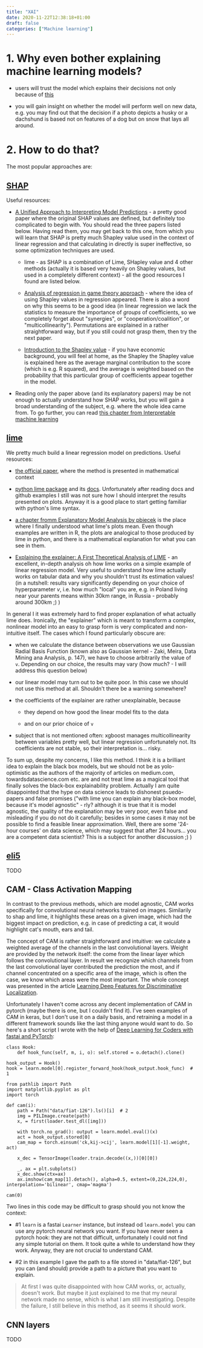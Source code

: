 ```yaml
---
title: "XAI"
date: 2020-11-22T12:38:18+01:00
draft: false
categories: ["Machine learning"]
---
```


# 1. Why even bother explaining machine learning models?

- users will trust the model which explains their decisions not only because of [this](https://leversofpersuasion.medium.com/because-to-persuade-give-a-reason-5f532f5b558a#:~:text=WHY%20GIVING%20A%20REASON%20WORKS&text=When%20you%20give%20someone%20a,%5D%20wanted%20to%20do%20anyway.%E2%80%9D)

- you will gain insight on whether the model will perform well on new data, e.g. you may find out that the decision if a photo depicts a husky or a dachshund is based not on features of a dog but on snow that lays all around.

# 2. How to do that?

The most popular approaches are:

## [SHAP](https://arxiv.org/abs/1705.07874)

Useful resources:

- [A Unified Approach to Interpreting Model Predictions](https://arxiv.org/abs/1705.07874) - a pretty good paper where the original SHAP values are defined, but definitely too complicated to begin with. You should read the three papers listed below. Having read them, you may get back to this one, from which you will learn that SHAP is pretty much Shapley value used in the context of linear regression and that calculating in directly is super ineffective, so some optimization techniques are used.

    - lime - as SHAP is a combination of Lime, SHapley value and 4 other methods (actually it is based very heavily on Shapley values, but used in a completely different context) - all the good resources I found are listed below.

    - [Analysis of regression in game theory approach](https://www.researchgate.net/publication/229728883_Analysis_of_Regression_in_Game_Theory_Approach) - where the idea of using Shapley values in regression appeared. There is also a word on why this seems to be a good idea (in linear regression we lack the statistics to measure the importance of *groups* of coefficients, so we completely forget about "synergies", or "cooperation/coalition", or "multicollinearity"). Permutations are explained in a rather straightforward way, but if you still could not grasp them, then try the next paper.

    - [Introduction to the Shapley value](http://www.library.fa.ru/files/roth2.pdf) - if you have economic background, you will feel at home, as the Shapley the Shapley value is explained here as the average marginal contribution to the score (which is e.g. R squared), and the average is weighted based on the probability that this particular group of coefficients appear together in the model.

- Reading only the paper above (and its explanatory papers) may be not enough to actually understand how SHAP works, but you will gain a broad understanding of the subject, e.g. where the whole idea came from. To go further, you can read [this chapter from Interpretable machine learning](https://christophm.github.io/interpretable-ml-book/shap.html)

## [lime](https://arxiv.org/abs/1602.04938)

We pretty much build a linear regression model on predictions. Useful resources:

- [the official paper](https://arxiv.org/abs/1602.04938), where the method is presented in mathematical context

- [python lime package](https://github.com/marcotcr/lime) and its [docs](https://lime-ml.readthedocs.io/en/latest/index.html). Unfortunately after reading docs and github examples I still was not sure how I should interpret the results presented on plots. Anyway it is a good place to start getting familiar with python's lime syntax.

- [a chapter fromm Explanatory Model Analysis by pbiecek](https://pbiecek.github.io/ema/LIME.html) is the place where I finally understood what lime's plots mean. Even though examples are written in R, the plots are analogical to those produced by lime in python, and there is a mathematical explanation for what you can see in them.

- [Explaining the explainer: A First Theoretical Analysis of LIME](https://arxiv.org/abs/2001.03447) - an excellent, in-depth analysis oh how lime works on a simple example of linear regression model. Very useful to understand how lime actually works on tabular data and why you shouldn't trust its estimation values! (in a nutshell: results vary significantly depending on your choice of hyperparameter *v*, i.e. how much "local" you are, e.g. in Poland living near your parents means within 30km range, in Russia - probably around 300km ;) )

In general I it was extremely hard to find proper explanation of what actually lime does. Ironically, the "explainer" which is meant to transform a complex, nonlinear model into an easy to grasp form is very complicated and non-intuitive itself. The cases which I found particularly obscure are:

- when we calculate the distance between observations we use Gaussian Radial Basis Function (known also as Gaussian kernel - Zaki, Meira, Data Mining ana Analysis, p. 147), we have to choose arbitrarily the value of `v`. Depending on our choice, the results may vary (how much? - I will address this question below)

- our linear model may turn out to be quite poor. In this case we should not use this method at all. Shouldn't there be a warning somewhere?

- the coefficients of the explainer are rather unexplainable, because 

    - they depend on how good the linear model fits to the data

    - and on our prior choice of `v`

- subject that is not mentioned often: xgboost manages multicollinearity between variables pretty well, but linear regression unfortunately not. Its coefficients are not stable, so their interpretation is... risky.

To sum up, despite my concerns, I like this method. I think it is a brilliant idea to explain the black box models, but we should not be as yolo-optimistic as the authors of the majority of articles on medium.com, towardsdatascience.com etc. are and not treat lime as a magical tool that finally solves the black-box explainability problem. Actually I am quite disappointed that the hype on data science leads to dishonest psuedo-papers and false promises ("with lime you can explain any black-box model, because it's model agnostic" - rly? although it is true that it is model agnostic, the quality of the explanation may be very poor, even false and misleading if you do not do it carefully; besides in some cases it may not be possible to find a feasible linear approximation. Well, there are some '24-hour courses' on data science, which may suggest that after 24 hours... you are a competent data scientist? This is a subject for another discussion ;) )

## [eli5](https://eli5.readthedocs.io/en/latest/)

TODO

## CAM - Class Activation Mapping

In contrast to the previous methods, which are model agnostic, CAM works specifically for convolutional neural networks trained on images. Similarily to shap and lime, it highlights these areas on a given image, which had the biggest impact on prediction, e.g. in case of predicting a cat, it would highlight cat's mouth, ears and tail.

The concept of CAM is rather straightforward and intuitive: we calculate a weighted average of the channels in the last convolutional layers. Weight are provided by the network itself: the come from the linear layer which follows the convolutional layer. In result we recognize which channels from the last convolutional layer contributed the prediction the most, and if channel concentrated on a specific area of the image, which is often the case, we know which areas were the most important. The whole concept was presented in the article [Learning Deep Features for Discriminative Localization](https://arxiv.org/abs/1512.04150).

Unfortunately I haven't come across any decent implementation of CAM in pytorch (maybe there is one, but I couldn't find it). I've seen examples of CAM in keras, but I don't use it on a daily basis, and retraining a model in a different framework sounds like the last thing anyone would want to do. So here's a short script I wrote with the help of [Deep Learning for Coders with fastai and PyTorch](https://www.amazon.com/Deep-Learning-Coders-fastai-PyTorch/dp/1492045527):

```{python}
class Hook:
    def hook_func(self, m, i, o): self.stored = o.detach().clone()

hook_output = Hook()
hook = learn.model[0].register_forward_hook(hook_output.hook_func)  # 1

from pathlib import Path
import matplotlib.pyplot as plt
import torch

def cam(i):
    path = Path("data/fiat-126").ls()[i]  # 2
    img = PILImage.create(path)
    x, = first(loader.test_dl([img]))

    with torch.no_grad(): output = learn.model.eval()(x)
    act = hook_output.stored[0]
    cam_map = torch.einsum('ck,kij->cij', learn.model[1][-1].weight, act)

    x_dec = TensorImage(loader.train.decode((x,))[0][0])

    _, ax = plt.subplots()
    x_dec.show(ctx=ax)
    ax.imshow(cam_map[1].detach(), alpha=0.5, extent=(0,224,224,0), interpolation='bilinear', cmap='magma')

cam(0)
```

Two lines in this code may be difficult to grasp should you not know the context: 

- #1 `learn` is a fastai `Learner` instance, but instead od `learn.model` you can use any pytorch neural network you want. If you have never seen a pytorch hook: they are not that difficult, unfortunately I could not find any simple tutorial on them. It took quite a while to understand how they work. Anyway, they are not crucial to understand CAM.

- #2 in this example I gave the path to a file stored in "data/fiat-126", but you can (and should) provide a path to a picture that you want to explain.

> At first I was quite disappointed with how CAM works, or, actually, doesn't work. But maybe it just explained to me that my neural network made no sense, which is what I am still investigating. Despite the failure, I still believe in this method, as it seems it should work.

## CNN layers

TODO
